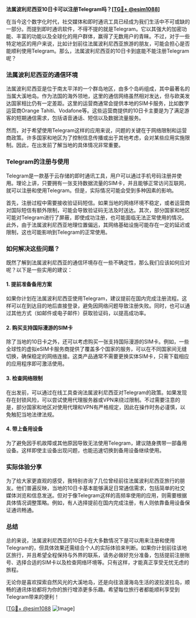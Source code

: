 **法属波利尼西亚10日卡可以注册Telegram吗？[[TG💪+ @esim1088](https://t.me/s/esim1088)]**

在当今这个数字化时代，社交媒体和即时通讯工具已经成为我们生活中不可或缺的一部分。而提到即时通讯软件，不得不提的就是Telegram。它以其强大的加密功能、丰富的功能以及全球化的用户群体，赢得了无数用户的青睐。不过，对于一些特定地区的用户来说，比如计划前往法属波利尼西亚旅游的朋友，可能会担心是否能顺利使用Telegram。那么，法属波利尼西亚的10日卡到底能不能注册Telegram呢？

### 法属波利尼西亚的通信环境

法属波利尼西亚是位于南太平洋的一个群岛地区，由多个岛屿组成，其中最著名的当属大溪地岛。作为法国的海外领地，这里的通信网络虽然相对发达，但与欧美发达国家相比仍有一定差距。这里的运营商通常会提供本地的SIM卡服务，比如数字运营商Orange Tahiti、Vodafone等。这些运营商提供的10日卡主要是为了满足游客的短期通信需求，包括语音通话、短信以及数据流量服务。

然而，对于希望使用Telegram这样的应用来说，问题的关键在于网络限制和运营商政策。许多国家和地区为了控制信息传播或出于其他考虑，会对某些应用实施限制。因此，在出发前了解当地的具体情况非常重要。

### Telegram的注册与使用

Telegram是一款基于云存储的即时通讯工具，用户可以通过手机号码注册并使用。理论上讲，只要拥有一张支持数据流量的SIM卡，并且能够正常访问互联网，就可以注册和使用Telegram。但是，实际情况可能会受到多种因素的影响。

首先，注册过程中需要接收验证码短信。如果当地的网络环境不稳定，或者运营商对国际短信有额外限制，可能会导致验证码无法及时送达。其次，部分国家和地区可能对Telegram进行了屏蔽，即使成功注册，也可能面临无法正常使用的情况。此外，由于法属波利尼西亚地理位置偏远，其网络基础设施可能存在一定的延迟或限制，这也可能影响到Telegram的正常使用。

### 如何解决这些问题？

既然了解到法属波利尼西亚的通信环境存在一些不确定性，那么我们应该如何应对呢？以下是一些实用的建议：

#### 1. 提前准备备用方案
如果你计划在法属波利尼西亚使用Telegram，建议提前在国内完成注册流程。这样可以在到达目的地后直接登录，避免因网络问题导致注册失败。同时，也可以通过其他方式（如邮件或电子邮件）获取验证码，以提高成功率。

#### 2. 购买支持国际漫游的SIM卡
除了当地的10日卡之外，还可以考虑购买一张支持国际漫游的SIM卡。例如，一些全球性的虚拟eSIM卡服务商提供了覆盖多个国家的服务，可以在不同国家间无缝切换，确保稳定的网络连接。这类产品通常不需要更换实体SIM卡，只需下载相应的应用程序即可激活使用。

#### 3. 检查网络限制
在出发前，可以通过在线工具查询法属波利尼西亚对Telegram的政策。如果发现存在封锁风险，可以尝试使用代理服务器或VPN来绕过限制。不过需要注意的是，部分国家和地区对使用代理和VPN有严格规定，因此在操作时务必谨慎，以免触犯当地法律法规。

#### 4. 带上备用设备
为了避免因手机故障或其他原因导致无法使用Telegram，建议随身携带一部备用设备。这样即使主设备出现问题，也能迅速切换到备用设备继续使用。

### 实际体验分享

为了给大家更直观的感受，我特别咨询了几位曾经前往法属波利尼西亚旅行的朋友。他们普遍反映，当地的10日卡基本能够满足日常通信需求，包括简单的社交媒体浏览和信息发送。但对于像Telegram这样的高频率使用的应用，则需要根据具体情况调整策略。例如，有人选择提前在国内完成注册，有人则依靠备用设备保证通讯畅通。

### 总结

总的来说，法属波利尼西亚的10日卡在大多数情况下是可以用来注册和使用Telegram的，但具体效果还需结合个人的实际体验来判断。如果你计划前往该地区旅行，并且希望全程保持与外界的联系，请务必做好充分准备，包括提前注册账号、选择合适的SIM卡以及检查网络环境等。只有这样，才能真正享受无忧无虑的旅程。

无论你是喜欢探索自然风光的大溪地岛，还是向往浪漫海岛生活的波拉波拉岛，顺畅的通讯体验都将为你的旅行增添更多乐趣。希望每位旅行者都能顺利享受到Telegram带来的便利！

[[TG💪+ @esim1088](https://t.me/s/esim1088) ![Image](https://i.postimg.cc/4NQfJmqS/Snipaste-2025-05-13-00-14-12.png)]